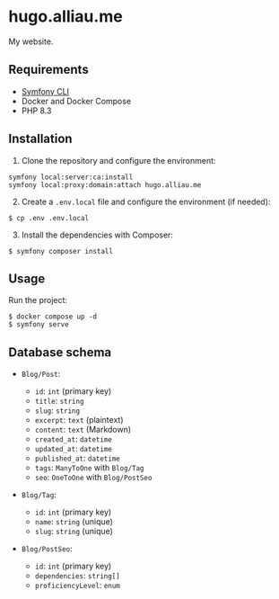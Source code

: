 # hugo.alliau.me

My website.

## Requirements

- [Symfony CLI](https://symfony.com/download)
- Docker and Docker Compose
- PHP 8.3

## Installation

1. Clone the repository and configure the environment:
```shell
symfony local:server:ca:install
symfony local:proxy:domain:attach hugo.alliau.me
```

2. Create a `.env.local` file and configure the environment (if needed):
```shell
$ cp .env .env.local
```

3. Install the dependencies with Composer:
```shell
$ symfony composer install
```

## Usage

Run the project:

```shell
$ docker compose up -d
$ symfony serve
```

## Database schema

- `Blog/Post`:
  - `id`: `int` (primary key)
  - `title`: `string`
  - `slug`: `string`
  - `excerpt`: `text` (plaintext)
  - `content`: `text` (Markdown)
  - `created_at`: `datetime`
  - `updated_at`: `datetime`
  - `published_at`: `datetime`
  - `tags`: `ManyToOne` with `Blog/Tag`
  - `seo`: `OneToOne` with `Blog/PostSeo`

- `Blog/Tag`:
  - `id`: `int` (primary key)
  - `name`: `string` (unique)
  - `slug`: `string` (unique)

- `Blog/PostSeo`:
  - `id`: `int` (primary key)
  - `dependencies`: `string[]`
  - `proficiencyLevel`: `enum`
